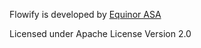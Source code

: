 Flowify is developed by [Equinor ASA](https://www.equinor.com/)

Licensed under Apache License Version 2.0